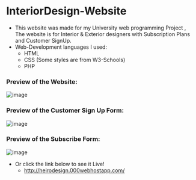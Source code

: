 # InteriorDesign-Website

- This website was made for my University web programming Project , The website is for Interior &amp; Exterior designers with Subscription Plans and Customer SignUp.
- Web-Development languages I used: 
  - HTML 
  - CSS (Some styles are from W3-Schools)
  - PHP
  
### Preview of the Website: 
  
  ![image](https://user-images.githubusercontent.com/76783878/137340327-af27f30c-1395-42cc-91a5-b095b532cd6d.png)

### Preview of the Customer Sign Up Form: 

![image](https://user-images.githubusercontent.com/76783878/137340907-a4da151a-3ef9-48d2-80b4-b9d0a9f9616c.png)

### Preview of the Subscribe Form:

![image](https://user-images.githubusercontent.com/76783878/137346702-6377cddc-9075-4db1-b6ef-036413110a47.png)


- Or click the link below to see it Live!
  - http://heirodesign.000webhostapp.com/
